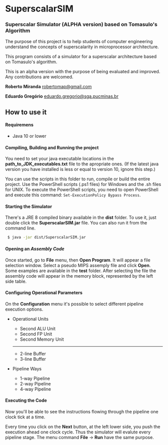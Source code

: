 # SuperscalarSIM
### Superscalar Simulator (ALPHA version) based on Tomasulo's Algorithm

The purpose of this project is to help students of computer engineering understand the concepts of superscalarity in microprocessor architecture.

This program consists of a simulator for a superscalar architecture based on Tomasulo's algorithm. 

This is an alpha version with the purpose of being evaluated and improved. Any contributions are welcomed.

**Roberto Miranda**
robertomap@gmail.com

**Eduardo Gregório**
eduardo.gregorio@sga.pucminas.br

## How to use it

#### Requiremens

- Java 10 or lower

#### Compiling, Building and Running the project
You need to set your java executable locations in the **path_to_JDK_executables.txt** file to the apropriate ones. (If the latest java version you have installed is less or equal to version 10, ignore this step.)

You can use the scripts in this folder to run, compile or build the entire project. Use the PowerShell scripts (.ps1 files) for Windows and the .sh files for UNIX. To execute the PowerShell scripts, you need to open PowerShell and execute this command: ```Set-ExecutionPolicy Bypass Process```.


#### Starting the Simulator
There's a JRE 8 compiled binary available in the **dist** folder. To use it, just double click the **SuperscalarSIM.jar** file. You can also run it from the command line.

```sh
 $ java -jar dist/SuperscalarSIM.jar 
```

#### Opening an *Assembly Code*
Once started, go to **File** menu, then **Open Program**. It will appear a file selection window. Select a pseudo MIPS assemply file and click **Open**. Some examples are available in the **test** folder. After selecting the file the assembly code will appear in the memory block, represented by the left side table.

#### Configuring Operational Parameters
On the **Configuration** menu it's possible to select different pipeline execution options.

- Operational Units
    - Second ALU Unit
    - Second FP Unit
    - Second Memory Unit
    ----
    - 2-line Buffer
    - 3-line Buffer

- Pipeline Ways
    - 1-way Pipeline
    - 2-way Pipeline
    - 4-way Pipeline

#### Executing the Code
Now you'll be able to see the instructions flowing through the pipeline one clock tick at a time.

Every time you click on the **Next** button, at the left lower side, you push the execution ahead one clock cycle. Thus the simulator will evalute every pipeline stage. The menu command **File** -> **Run** have the same purpose.

